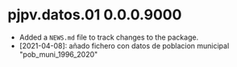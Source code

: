 # pjpv.datos.01 0.0.0.9000

* Added a `NEWS.md` file to track changes to the package.
* [2021-04-08]: añado fichero con datos de poblacion municipal "pob_muni_1996_2020"
